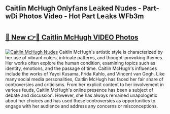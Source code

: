## Caitlin McHugh Onlyf𝚊ns Le𝚊ked N𝚞des - Part-wDi Photos Video - Hot Part Le𝚊ks WFb3m

# <h2><a href="http://ac20890.deff.icu/?id=Caitlin+McHugh">🔗 New 👉🔴 Caitlin McHugh VIDEO Photos</a></h2>

[![Caitlin McHugh N𝚞des](https://i.imgur.com/rIISA9y.gif)](http://ac20890.deff.icu/?id=Caitlin+McHugh)
Caitlin McHugh's artistic style is characterized by her use of vibrant colors, intricate patterns, and thought-provoking themes. Her works often explore the human condition, examining topics such as identity, emotions, and the passage of time. Caitlin McHugh's influences include the works of Yayoi Kusama, Frida Kahlo, and Vincent van Gogh. Like many social media personalities, Caitlin McHugh has faced her fair share of controversies and criticisms. From her explicit content to her involvement in various feuds, Caitlin McHugh's online presence has been a subject of debate and discussion. However, she has always remained unapologetic about her choices and has used these controversies as opportunities to engage with her audience and address any concerns or misconceptions.
